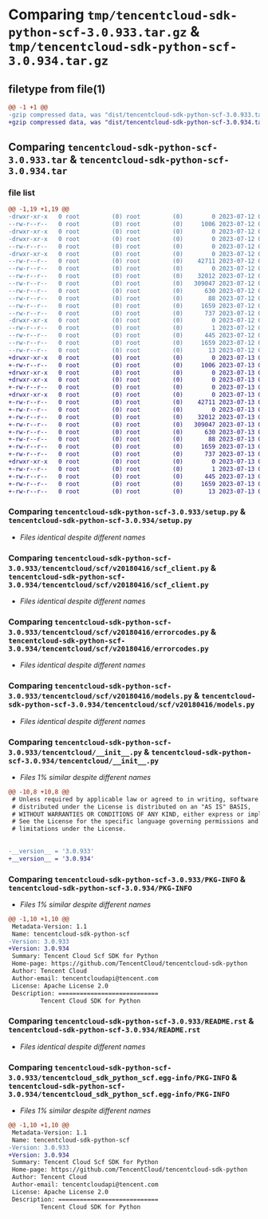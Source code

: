 # Comparing `tmp/tencentcloud-sdk-python-scf-3.0.933.tar.gz` & `tmp/tencentcloud-sdk-python-scf-3.0.934.tar.gz`

## filetype from file(1)

```diff
@@ -1 +1 @@
-gzip compressed data, was "dist/tencentcloud-sdk-python-scf-3.0.933.tar", last modified: Wed Jul 12 00:35:53 2023, max compression
+gzip compressed data, was "dist/tencentcloud-sdk-python-scf-3.0.934.tar", last modified: Thu Jul 13 00:31:53 2023, max compression
```

## Comparing `tencentcloud-sdk-python-scf-3.0.933.tar` & `tencentcloud-sdk-python-scf-3.0.934.tar`

### file list

```diff
@@ -1,19 +1,19 @@
-drwxr-xr-x   0 root         (0) root         (0)        0 2023-07-12 00:35:53.000000 tencentcloud-sdk-python-scf-3.0.933/
--rw-r--r--   0 root         (0) root         (0)     1006 2023-07-12 00:35:53.000000 tencentcloud-sdk-python-scf-3.0.933/setup.py
-drwxr-xr-x   0 root         (0) root         (0)        0 2023-07-12 00:35:53.000000 tencentcloud-sdk-python-scf-3.0.933/tencentcloud/
-drwxr-xr-x   0 root         (0) root         (0)        0 2023-07-12 00:35:53.000000 tencentcloud-sdk-python-scf-3.0.933/tencentcloud/scf/
--rw-r--r--   0 root         (0) root         (0)        0 2023-07-12 00:35:53.000000 tencentcloud-sdk-python-scf-3.0.933/tencentcloud/scf/__init__.py
-drwxr-xr-x   0 root         (0) root         (0)        0 2023-07-12 00:35:53.000000 tencentcloud-sdk-python-scf-3.0.933/tencentcloud/scf/v20180416/
--rw-r--r--   0 root         (0) root         (0)    42711 2023-07-12 00:35:53.000000 tencentcloud-sdk-python-scf-3.0.933/tencentcloud/scf/v20180416/scf_client.py
--rw-r--r--   0 root         (0) root         (0)        0 2023-07-12 00:35:53.000000 tencentcloud-sdk-python-scf-3.0.933/tencentcloud/scf/v20180416/__init__.py
--rw-r--r--   0 root         (0) root         (0)    32012 2023-07-12 00:35:53.000000 tencentcloud-sdk-python-scf-3.0.933/tencentcloud/scf/v20180416/errorcodes.py
--rw-r--r--   0 root         (0) root         (0)   309047 2023-07-12 00:35:53.000000 tencentcloud-sdk-python-scf-3.0.933/tencentcloud/scf/v20180416/models.py
--rw-r--r--   0 root         (0) root         (0)      630 2023-07-12 00:35:53.000000 tencentcloud-sdk-python-scf-3.0.933/tencentcloud/__init__.py
--rw-r--r--   0 root         (0) root         (0)       88 2023-07-12 00:35:53.000000 tencentcloud-sdk-python-scf-3.0.933/setup.cfg
--rw-r--r--   0 root         (0) root         (0)     1659 2023-07-12 00:35:53.000000 tencentcloud-sdk-python-scf-3.0.933/PKG-INFO
--rw-r--r--   0 root         (0) root         (0)      737 2023-07-12 00:35:53.000000 tencentcloud-sdk-python-scf-3.0.933/README.rst
-drwxr-xr-x   0 root         (0) root         (0)        0 2023-07-12 00:35:53.000000 tencentcloud-sdk-python-scf-3.0.933/tencentcloud_sdk_python_scf.egg-info/
--rw-r--r--   0 root         (0) root         (0)        1 2023-07-12 00:35:53.000000 tencentcloud-sdk-python-scf-3.0.933/tencentcloud_sdk_python_scf.egg-info/dependency_links.txt
--rw-r--r--   0 root         (0) root         (0)      445 2023-07-12 00:35:53.000000 tencentcloud-sdk-python-scf-3.0.933/tencentcloud_sdk_python_scf.egg-info/SOURCES.txt
--rw-r--r--   0 root         (0) root         (0)     1659 2023-07-12 00:35:53.000000 tencentcloud-sdk-python-scf-3.0.933/tencentcloud_sdk_python_scf.egg-info/PKG-INFO
--rw-r--r--   0 root         (0) root         (0)       13 2023-07-12 00:35:53.000000 tencentcloud-sdk-python-scf-3.0.933/tencentcloud_sdk_python_scf.egg-info/top_level.txt
+drwxr-xr-x   0 root         (0) root         (0)        0 2023-07-13 00:31:53.000000 tencentcloud-sdk-python-scf-3.0.934/
+-rw-r--r--   0 root         (0) root         (0)     1006 2023-07-13 00:31:53.000000 tencentcloud-sdk-python-scf-3.0.934/setup.py
+drwxr-xr-x   0 root         (0) root         (0)        0 2023-07-13 00:31:53.000000 tencentcloud-sdk-python-scf-3.0.934/tencentcloud/
+drwxr-xr-x   0 root         (0) root         (0)        0 2023-07-13 00:31:53.000000 tencentcloud-sdk-python-scf-3.0.934/tencentcloud/scf/
+-rw-r--r--   0 root         (0) root         (0)        0 2023-07-13 00:31:53.000000 tencentcloud-sdk-python-scf-3.0.934/tencentcloud/scf/__init__.py
+drwxr-xr-x   0 root         (0) root         (0)        0 2023-07-13 00:31:53.000000 tencentcloud-sdk-python-scf-3.0.934/tencentcloud/scf/v20180416/
+-rw-r--r--   0 root         (0) root         (0)    42711 2023-07-13 00:31:53.000000 tencentcloud-sdk-python-scf-3.0.934/tencentcloud/scf/v20180416/scf_client.py
+-rw-r--r--   0 root         (0) root         (0)        0 2023-07-13 00:31:53.000000 tencentcloud-sdk-python-scf-3.0.934/tencentcloud/scf/v20180416/__init__.py
+-rw-r--r--   0 root         (0) root         (0)    32012 2023-07-13 00:31:53.000000 tencentcloud-sdk-python-scf-3.0.934/tencentcloud/scf/v20180416/errorcodes.py
+-rw-r--r--   0 root         (0) root         (0)   309047 2023-07-13 00:31:53.000000 tencentcloud-sdk-python-scf-3.0.934/tencentcloud/scf/v20180416/models.py
+-rw-r--r--   0 root         (0) root         (0)      630 2023-07-13 00:31:53.000000 tencentcloud-sdk-python-scf-3.0.934/tencentcloud/__init__.py
+-rw-r--r--   0 root         (0) root         (0)       88 2023-07-13 00:31:53.000000 tencentcloud-sdk-python-scf-3.0.934/setup.cfg
+-rw-r--r--   0 root         (0) root         (0)     1659 2023-07-13 00:31:53.000000 tencentcloud-sdk-python-scf-3.0.934/PKG-INFO
+-rw-r--r--   0 root         (0) root         (0)      737 2023-07-13 00:31:53.000000 tencentcloud-sdk-python-scf-3.0.934/README.rst
+drwxr-xr-x   0 root         (0) root         (0)        0 2023-07-13 00:31:53.000000 tencentcloud-sdk-python-scf-3.0.934/tencentcloud_sdk_python_scf.egg-info/
+-rw-r--r--   0 root         (0) root         (0)        1 2023-07-13 00:31:53.000000 tencentcloud-sdk-python-scf-3.0.934/tencentcloud_sdk_python_scf.egg-info/dependency_links.txt
+-rw-r--r--   0 root         (0) root         (0)      445 2023-07-13 00:31:53.000000 tencentcloud-sdk-python-scf-3.0.934/tencentcloud_sdk_python_scf.egg-info/SOURCES.txt
+-rw-r--r--   0 root         (0) root         (0)     1659 2023-07-13 00:31:53.000000 tencentcloud-sdk-python-scf-3.0.934/tencentcloud_sdk_python_scf.egg-info/PKG-INFO
+-rw-r--r--   0 root         (0) root         (0)       13 2023-07-13 00:31:53.000000 tencentcloud-sdk-python-scf-3.0.934/tencentcloud_sdk_python_scf.egg-info/top_level.txt
```

### Comparing `tencentcloud-sdk-python-scf-3.0.933/setup.py` & `tencentcloud-sdk-python-scf-3.0.934/setup.py`

 * *Files identical despite different names*

### Comparing `tencentcloud-sdk-python-scf-3.0.933/tencentcloud/scf/v20180416/scf_client.py` & `tencentcloud-sdk-python-scf-3.0.934/tencentcloud/scf/v20180416/scf_client.py`

 * *Files identical despite different names*

### Comparing `tencentcloud-sdk-python-scf-3.0.933/tencentcloud/scf/v20180416/errorcodes.py` & `tencentcloud-sdk-python-scf-3.0.934/tencentcloud/scf/v20180416/errorcodes.py`

 * *Files identical despite different names*

### Comparing `tencentcloud-sdk-python-scf-3.0.933/tencentcloud/scf/v20180416/models.py` & `tencentcloud-sdk-python-scf-3.0.934/tencentcloud/scf/v20180416/models.py`

 * *Files identical despite different names*

### Comparing `tencentcloud-sdk-python-scf-3.0.933/tencentcloud/__init__.py` & `tencentcloud-sdk-python-scf-3.0.934/tencentcloud/__init__.py`

 * *Files 1% similar despite different names*

```diff
@@ -10,8 +10,8 @@
 # Unless required by applicable law or agreed to in writing, software
 # distributed under the License is distributed on an "AS IS" BASIS,
 # WITHOUT WARRANTIES OR CONDITIONS OF ANY KIND, either express or implied.
 # See the License for the specific language governing permissions and
 # limitations under the License.
 
 
-__version__ = '3.0.933'
+__version__ = '3.0.934'
```

### Comparing `tencentcloud-sdk-python-scf-3.0.933/PKG-INFO` & `tencentcloud-sdk-python-scf-3.0.934/PKG-INFO`

 * *Files 1% similar despite different names*

```diff
@@ -1,10 +1,10 @@
 Metadata-Version: 1.1
 Name: tencentcloud-sdk-python-scf
-Version: 3.0.933
+Version: 3.0.934
 Summary: Tencent Cloud Scf SDK for Python
 Home-page: https://github.com/TencentCloud/tencentcloud-sdk-python
 Author: Tencent Cloud
 Author-email: tencentcloudapi@tencent.com
 License: Apache License 2.0
 Description: ============================
         Tencent Cloud SDK for Python
```

### Comparing `tencentcloud-sdk-python-scf-3.0.933/README.rst` & `tencentcloud-sdk-python-scf-3.0.934/README.rst`

 * *Files identical despite different names*

### Comparing `tencentcloud-sdk-python-scf-3.0.933/tencentcloud_sdk_python_scf.egg-info/PKG-INFO` & `tencentcloud-sdk-python-scf-3.0.934/tencentcloud_sdk_python_scf.egg-info/PKG-INFO`

 * *Files 1% similar despite different names*

```diff
@@ -1,10 +1,10 @@
 Metadata-Version: 1.1
 Name: tencentcloud-sdk-python-scf
-Version: 3.0.933
+Version: 3.0.934
 Summary: Tencent Cloud Scf SDK for Python
 Home-page: https://github.com/TencentCloud/tencentcloud-sdk-python
 Author: Tencent Cloud
 Author-email: tencentcloudapi@tencent.com
 License: Apache License 2.0
 Description: ============================
         Tencent Cloud SDK for Python
```

